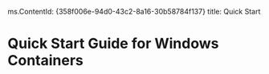 ﻿ms.ContentId: {358f006e-94d0-43c2-8a16-30b58784f137} title: Quick Start

# Quick Start Guide for Windows Containers #